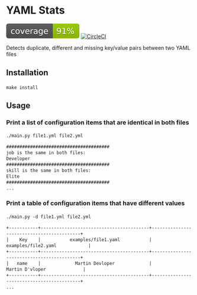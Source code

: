 # YAML Stats

![Code Coverage](coverage.svg)
[![CircleCI](https://circleci.com/gh/jwholdsworth/yamlstats.svg?style=svg)](https://circleci.com/gh/jwholdsworth/yamlstats)

Detects duplicate, different and missing key/value pairs between two YAML files

## Installation

`make install`

## Usage

### Print a list of configuration items that are identical in both files

```./main.py file1.yml file2.yml```

```
#######################################
job is the same in both files:
Developer
#######################################
skill is the same in both files:
Elite
#######################################
...
```

### Print a table of configuration items that have different values

```./main.py -d file1.yml file2.yml```

```
+-----------+-----------------------------------------+-------------------------------------------+
|    Key    |           examples/file1.yaml           |            examples/file2.yaml            |
+-----------+-----------------------------------------+-------------------------------------------+
|   name    |             Martin Devloper             |              Martin D'vloper              |
+-----------+-----------------------------------------+-------------------------------------------+
...
```
